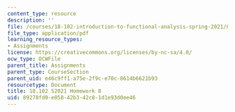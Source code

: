 ```yaml
---
content_type: resource
description: ''
file: /courses/18-102-introduction-to-functional-analysis-spring-2021/89278fd0e05842b342c81d1e93d0ee46_MIT18_102s21_hw8.pdf
file_type: application/pdf
learning_resource_types:
- Assignments
license: https://creativecommons.org/licenses/by-nc-sa/4.0/
ocw_type: OCWFile
parent_title: Assignments
parent_type: CourseSection
parent_uid: e46c9ff1-a75e-2f9c-e70c-8614b6621b93
resourcetype: Document
title: 18.102 S2021 Homework 8
uid: 89278fd0-e058-42b3-42c8-1d1e93d0ee46
---
```


